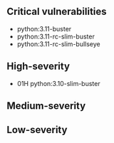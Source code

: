 ## Critical vulnerabilities
- python:3.11-buster
- python:3.11-rc-slim-buster
- python:3.11-rc-slim-bullseye

## High-severity
- 01H python:3.10-slim-buster

## Medium-severity


## Low-severity
